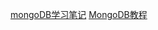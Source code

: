 [mongoDB学习笔记](https://github.com/qianjiahao/MongoDB)
[MongoDB教程](http://www.runoob.com/mongodb/mongodb-tutorial.html)
